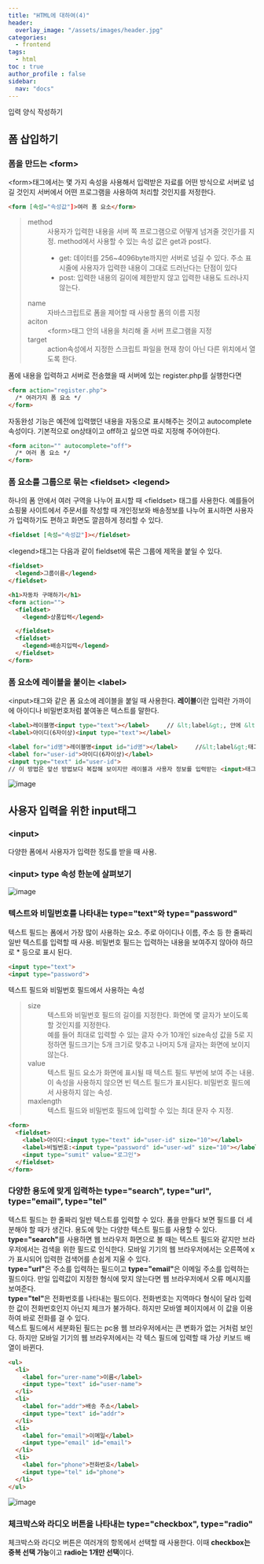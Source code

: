 ```yaml
---
title: "HTML에 대하여(4)"
header:
  overlay_image: "/assets/images/header.jpg"
categories:
  - frontend
tags:
  - html
toc : true
author_profile : false
sidebar:
  nav: "docs"
---
```

<p>입력 양식 작성하기</p>

## 폼 삽입하기

### 폼을 만드는 &lt;form&gt;

<p>&lt;form&gt;태그에서는 몇 가지 속성을 사용해서 입력받은 자료를 어떤 방식으로 서버로 넘길 것인지 서버에서 어떤 프로그램을 사용하여 처리할 것인지를 저정한다.</p>

```html
<form [속성="속성값"]>여러 폼 요소</form>
```
<p>
  <blockquote>
    <dl>
      <dt>method</dt>
      <dd>사용자가 입력한 내용을 서버 쪽 프로그램으로 어떻게 넘겨줄 것인가를 지정. method에서 사용할 수 있는 속성 값은 get과 post다.<br>
        <ul>
          <li>get: 데이터를 256~4096byte까지만 서버로 넘길 수 있다. 주소 표시줄에 사용자가 입력한 내용이 그대로 드러난다는 단점이 있다</li>
          <li>post: 입력한 내용의 길이에 제한받지 않고 입력한 내용도 드러나지 않는다.</li>
        </ul></dd>
      <dt>name</dt>
      <dd>자바스크립트로 폼을 제어할 때 사용할 폼의 이름 지정</dd>
      <dt>aciton</dt>
      <dd>&lt;form&gt;태그 안의 내용을 처리해 줄 서버 프로그램을 지정</dd>
      <dt>target</dt>
      <dd>action속성에서 지정한 스크립트 파일을 현재 창이 아닌 다른 위치에서 열도록 한다.</dd>
    </dl>
  </blockquote>
</p>

<p>폼에 내용을 입력하고 서버로 전송했을 때 서버에 있는 register.php를 실행한다면</p>

```html
<form action="register.php">
  /* 여러가지 폼 요소 */
</form>
```

<p>자동완성 기능은 예전에 입력했던 내용을 자동으로 표시해주는 것이고 autocomplete속성이다. 기본적으로 on상태이고 off하고 싶으면 따로 지정해 주어야한다.</p>

```html
<form aciton="" autocomplete="off">
  /* 여러 폼 요소 */
</form>
```

### 폼 요소를 그룹으로 묶는 &lt;fieldset&gt; &lt;legend&gt;

<p>하나의 폼 안에서 여러 구역을 나누어 표시할 때 &lt;fieldset&gt; 태그를 사용한다. 예를들어 쇼핑물 사이트에서 주문서를 작성할 때 개인정보와 배송정보를 나누어 표시하면 사용자가 입력하기도 편하고 화면도 깔끔하게 정리할 수 있다.</p>

```html
<fieldset [속성="속성값"]></fieldset>
```

<p>&lt;legend&gt;태그는 다음과 같이 fieldset에 묶은 그룹에 제목을 붙일 수 있다.</p>

```html
<fieldset>
  <legend>그룹이름</legend>
</fieldset>
```

```html
<h1>자동차 구매하기</h1>
<form action="">
  <fieldset>
    <legend>상품입력</legend>

  </fieldset>
  <fieldset>
    <legend>배송지입력</legend>
  </fieldset>
</form>
```

### 폼 요소에 레이블을 붙이는 &lt;label&gt;

<p>&lt;input&gt;태그와 같은 폼 요소에 레이블을 붙일 때 사용한다. <b>레이블</b>이란 입력란 가까이에 아이디나 비밀번호처럼 붙여놓은 텍스트를 말한다.</p>

```html
<label>레이블명<input type="text"></label>     // &lt;label&gt;, 안에 &lt;input&gt; 넣기
<label>아이디(6자이상)<input type="text"></label>

<label for="id명">레이블명<input id="id명"></label>     //&lt;label&gt;태그와 폼 요소를 따로 쓰고 연결하기
<label for="user-id">아이디(6자이상)</label>
<input type="text" id="user-id">
// 이 방법은 앞선 방법보다 복잡해 보이지만 레이블과 사용자 정보를 입력받는 <input>태그가 떨어져 있더라도 둘 사이를 쉽게 연결할 수 있다.
```

![image](/assets/images/fifthpost(1).jpg)

## 사용자 입력을 위한 input태그

### &lt;input&gt;

<p>다양한 폼에서 사용자가 입력한 정도를 받을 때 사용.</p>

### &lt;input&gt; type 속성 한눈에 살펴보기

![image](/assets/images/fifthpost(2).jpg)

### 텍스트와 비밀번호를 나타내는 type="text"와 type="password"

<p>텍스트 필드는 폼에서 가장 많이 사용하는 요소. 주로 아이디나 이름, 주소 등 한 줄짜리 일반 텍스트를 입력할 때 사용. 비밀번호 필드는 입력하는 내용을 보여주지 않아야 하므로 * 등으로 표시 된다.</p>

```html
<input type="text">
<input type="password">
```
<p>텍스트 필드와 비밀번호 필드에서 사용하는 속성</p>

<p>
  <blockquote>
    <dl>
      <dt>size</dt>
      <dd>텍스트와 비밀번호 필드의 길이를 지정한다. 화면에 몇 글자가 보이도록 할 것인지를 지정한다. <br>예를 들어 최대로 입력할 수 있는 글자 수가 10개인 size속성 값을 5로 지정하면 필드크기는 5개 크기로 맞추고 나머지 5개 글자는 화면에 보이지 않는다.</dd>
      <dt>value</dt>
      <dd>텍스트 필드 요소가 화면에 표시될 때 텍스트 필드 부번에 보여 주는 내용. 이 속성을 사용하지 않으면 빈 텍스트 필드가 표시된다. 비밀번호 필드에서 사용하지 않는 속성.</dd>
      <dt>maxlength</dt>
      <dd>텍스트 필드와 비밀번호 필드에 입력할 수 있는 최대 문자 수 지정.</dd>
    </dl>
  </blockquote>
</p>


```html
<form>
  <fieldset>
    <label>아이디:<input type="text" id="user-id" size="10"></label>
    <label>비빌번호:<input type="password" id="user-wd" size="10"></label>
    <input type="sumit" value="로그인">
  </fieldset>
</form>
```

### 다양한 용도에 맞게 입력하는 type="search", type="url", type="email", type="tel"

<p>텍스트 필드는 한 줄짜리 일반 텍스트를 입력할 수 있다. 폼을 만들다 보면 필드를 더 세분해야 할 때가 생긴다. 용도에 맞는 다양한 텍스트 필드를 사용할 수 있다.<br><b>type="search"</b>를 사용하면 웹 브라우저 화면으로 볼 때는 텍스트 필드와 같지만 브라우저에서는 검색을 위한 필드로 인식한다. 모바일 기기의 웹 브라우저에서는 오른쪽에 x가 표시되어 입력한 검색어를 손쉽게 지울 수 있다.<br><b>type="url"</b>은 주소를 입력하는 필드이고 <b>type="email"</b>은 이메일 주소를 입력하는 필드이다. 만일 입력값이 지정한 형식에 맞지 않는다면 웹 브라우저에서 오류 메시지를 보여준다.<br><b>type="tel"</b>은 전화번호를 나타내는 필드이다. 전화번호는 지역마다 형식이 달라 입력한 값이 전화번호인지 아닌지 체크가 불가하다. 하지만 모바엘 페이지에서 이 값을 이용하여 바로 전화를 걸 수 있다.<br>텍스트 필드에서 세분화된 필드는 pc용 웹 브라우저에서는 큰 변화가 없는 거처럼 보인다. 하지만 모바일 기기의 웹 브라우저에서는 각 텍스 필드에 입력할 때 가상 키보드 배열이 바뀐다.<p>

```html
<ul>
  <li>
    <label for="urer-name">이름</label>
    <input type="text" id="user-name">
  </li>
  <li>
    <label for="addr">배송 주소</label>
    <input type="text" id="addr">
  </li>
  <li>
    <label for="email">이메일</label>
    <input type="email" id="email">
  </li>
  <li>
    <label for="phone">전화번호</label>
    <input type="tel" id="phone">
  </li>
</ul>
```

![image](/assets/images/fifthpost(3).jpg)

### 체크박스와 라디오 버튼을 나타내는 type="checkbox", type="radio"

<p>체크박스와 라디오 버튼은 여러개의 항목에서 선택할 때 사용한다. 이때 <b>checkbox는 중복 선택 가능</b>이고 <b>radio는 1개만 선택</b>이다.</p>